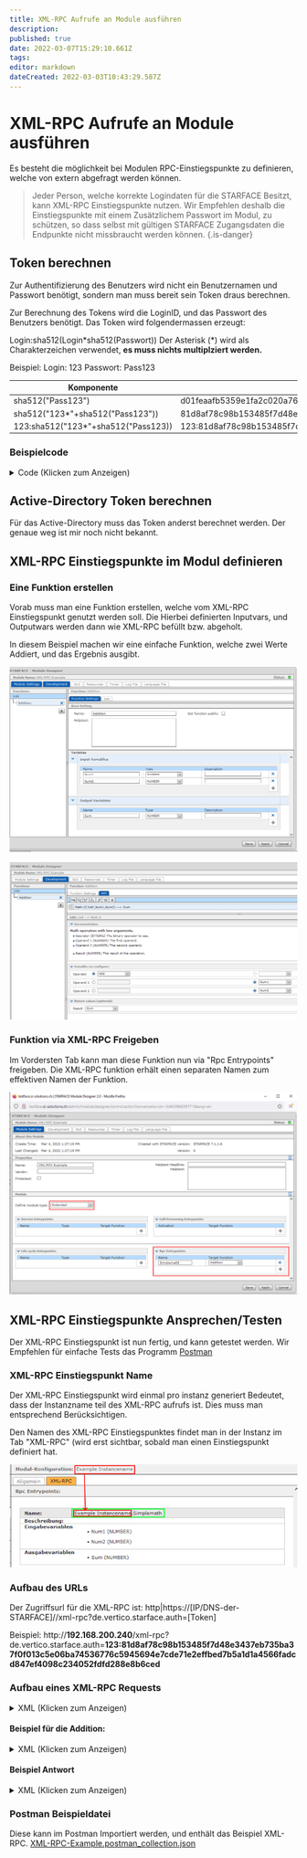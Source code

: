 ```yaml
---
title: XML-RPC Aufrufe an Module ausführen
description: 
published: true
date: 2022-03-07T15:29:10.661Z
tags: 
editor: markdown
dateCreated: 2022-03-03T10:43:29.587Z
---
```


# XML-RPC Aufrufe an Module ausführen

Es besteht die möglichkeit bei Modulen RPC-Einstiegspunkte zu definieren, welche von extern abgefragt werden können.

> Jeder Person, welche korrekte Logindaten für die STARFACE Besitzt, kann XML-RPC Einstiegspunkte nutzen.
> Wir Empfehlen deshalb die Einstiegspunkte mit einem Zusätzlichem Passwort im Modul, zu schützen, so dass selbst mit gültigen STARFACE Zugangsdaten die Endpunkte nicht missbraucht werden können.
{.is-danger}

## Token berechnen
Zur Authentifizierung des Benutzers wird nicht ein Benutzernamen und Passwort benötigt, sondern man muss bereit sein Token draus berechnen.

Zur Berechnung des Tokens wird die LoginID, und das Passwort des Benutzers benötigt.
Das Token wird folgendermassen erzeugt:

Login:sha512(Login*sha512(Passwort))
Der Asterisk (\*) wird als Charakterzeichen verwendet, **es muss nichts multiplziert werden.**

Beispiel:
Login: 123
Passwort: Pass123

| Komponente | Hash/Resultat |
|------------|------|
| sha512("Pass123") | d01feaafb5359e1fa2c020a76ebb526fc75786b0b837e0c9a4dcabd58ad734efa469513cf66a272d5ef4b1b9646b4b39f50807afc8f8663e1c6bb23552b04cd6 |
| sha512("123*"+sha512("Pass123")) | 81d8af78c98b153485f7d48e3437eb735ba37f0f013c5e06ba74536776c5945694e7cde71e2effbed7b5a1d1a4566fadcd847ef4098c234052fdfd288e8b6ced|
| 123:sha512("123*"+sha512("Pass123)) | 123:81d8af78c98b153485f7d48e3437eb735ba37f0f013c5e06ba74536776c5945694e7cde71e2effbed7b5a1d1a4566fadcd847ef4098c234052fdfd288e8b6ced |

### Beispielcode

<details>
  <summary>Code (Klicken zum Anzeigen)</summary>
  
    import java.math.BigInteger;
    import java.security.MessageDigest;
    import java.security.NoSuchAlgorithmException;

    public class EntryPoint {

      public static void main(String[] args) {
        String Login = "123";
        String Password = "Pass123";
        String PW512 = sha512(Password);
        System.out.println(PW512);
        String Output512 = sha512(Login+"*"+PW512);
        System.out.println(Output512);
        String Token = Login+":"+Output512;
        System.out.println(Token);
      }

        private static String sha512(String input) 
        { 
            try { 
                // getInstance() method is called with algorithm SHA-512 
                MessageDigest md = MessageDigest.getInstance("SHA-512"); 
                // digest() method is called 
                // to calculate message digest of the input string 
                // returned as array of byte 
                byte[] messageDigest = md.digest(input.getBytes()); 
                // Convert byte array into signum representation 
                BigInteger no = new BigInteger(1, messageDigest); 
                // Convert message digest into hex value 
                String hashtext = no.toString(16); 
                // Add preceding 0s to make it 32 bit 
                while (hashtext.length() < 32) { 
                    hashtext = "0" + hashtext; 
                } 
                // return the HashText 
                return hashtext; 
            } 
            // For specifying wrong message digest algorithms 
            catch (NoSuchAlgorithmException e) { 
                throw new RuntimeException(e); 
            } 
        } 
    }
  
</details>

## Active-Directory Token berechnen
  Für das Active-Directory muss das Token anderst berechnet werden.
  Der genaue weg ist mir noch nicht bekannt.

## XML-RPC Einstiegspunkte im Modul definieren
  
### Eine Funktion erstellen

  Vorab muss man eine Funktion erstellen, welche vom XML-RPC Einstiegspunkt genutzt werden soll.
  Die Hierbei definierten Inputvars, und Outputwars werden dann wie XML-RPC befüllt bzw. abgeholt.
  
  In diesem Beispiel machen wir eine einfache Funktion, welche zwei Werte Addiert, und das Ergebnis ausgibt.
  
  ![dev_module_xml_rpc_function.png](/uploads/dev_tutorial/dev_module_xml_rpc_function.png)
  
  ![dev_module_xml_rpc_function_code.png](/uploads/dev_tutorial/dev_module_xml_rpc_function_code.png)
  
### Funktion via XML-RPC Freigeben
  Im Vordersten Tab kann man diese Funktion nun via "Rpc Entrypoints" freigeben. 
  Die XML-RPC funktion erhält einen separaten Namen zum effektiven Namen der Funktion.
  
  ![dev_module_xml_rpc_expose_function.png](/uploads/dev_tutorial/dev_module_xml_rpc_expose_function.png)
  
  
 ## XML-RPC Einstiegspunkte Ansprechen/Testen
  
  Der XML-RPC Einstiegspunkt ist nun fertig, und kann getestet werden. 
  Wir Empfehlen für einfache Tests das Programm [Postman](https://www.postman.com/)
  
### XML-RPC Einstiegspunkt Name
  Der XML-RPC Einstiegspunkt wird einmal pro instanz generiert
	Bedeutet, dass der Instanzname teil des XML-RPC aufrufs ist.
  Dies muss man entsprechend Berücksichtigen.
  
  Den Namen des XML-RPC Einstiegspunktes findet man in der Instanz im Tab "XML-RPC" (wird erst sichtbar, sobald man einen Einstiegspunkt definiert hat.
  
![dev_module_xml_rpc_function_name.png](/uploads/dev_tutorial/dev_module_xml_rpc_function_name.png)
  
 ### Aufbau des URLs
  
  Der Zugriffsurl für die XML-RPC ist: http|https://\[IP/DNS-der-STARFACE]//xml-rpc?de.vertico.starface.auth=\[Token]
  
  Beispiel: http://**192.168.200.240**/xml-rpc?de.vertico.starface.auth=**123:81d8af78c98b153485f7d48e3437eb735ba37f0f013c5e06ba74536776c5945694e7cde71e2effbed7b5a1d1a4566fadcd847ef4098c234052fdfd288e8b6ced**
  
 ### Aufbau eines XML-RPC Requests
  <details>
  <summary>XML (Klicken zum Anzeigen)</summary>

    <?xml  version="1.0"?>
    <methodCall>
	    <methodName>[XML-RPC-Einstiegspunkt]</methodName>
	    <params>
		    <param>
			    <value>
				    <struct>
						    <member>
							    <name>Variablenname1</name>
							    <value>
									    <string>Wert1</string>
						    </value>
					    </member>
					    <member>
						    <name>Variablenname2</name>
						    <value>
							    <string>Wert2</string>
						    </value>
				    </member>
			    </struct>
		    </value>
	    </param>
    </params>
    </methodCall>

  </details>

#### Beispiel für die Addition:

<details>
  <summary>XML (Klicken zum Anzeigen)</summary>

    <?xml  version="1.0"?>
    <methodCall>
	    <methodName>Example Instancename.Simplemath</methodName>
	    <params>
		    <param>
			    <value>
				    <struct>
						    <member>
							    <name>Num1</name>
							 <value>
								<string>123</string>
						    </value>
					    </member>
					    <member>
						    <name>Num2</name>
						    <value>
							    <string>321</string>
						    </value>
				    </member>
			    </struct>
		    </value>
	    </param>
    </params>
    </methodCall>

</details>



#### Beispiel Antwort

<details>
  <summary>XML (Klicken zum Anzeigen)</summary>
  
    <?xml  version="1.0"?>
    <methodResponse>
    <params>
	    <param>
		    <value>
			    <struct>
				    <member>
				    <name>Sum</name>
					    <value>
						    <double>444.0</double>
					    </value>
				    </member>
			    </struct>
		    </value>
	    </param>
    </params>
    </methodResponse>
    
</details>

  
### Postman Beispieldatei

  Diese kann im Postman Importiert werden, und enthält das Beispiel XML-RPC.
  [XML-RPC-Example.postman_collection.json](/uploads/dev_tutorial/XML-RPC-Example.postman_collection.json)
  
  